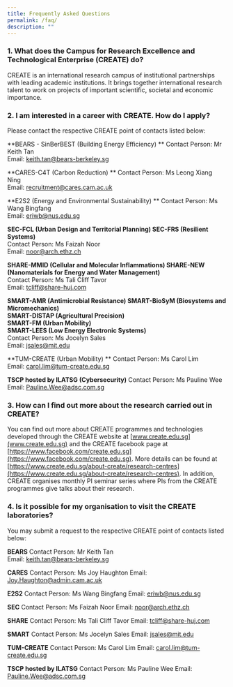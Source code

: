```yaml
---
title: Frequently Asked Questions
permalink: /faq/
description: ""
---
```

### 1. What does the Campus for Research Excellence and Technological Enterprise (CREATE) do?
CREATE is an international research campus of institutional partnerships with leading academic institutions. It brings together international research talent to work on projects of important scientific, societal and economic importance.
 
### 2. I am interested in a career with CREATE. How do I apply?
Please contact the respective CREATE point of contacts listed below:  

**BEARS - SinBerBEST (Building Energy Efficiency) **
Contact Person: Mr Keith Tan<br/>
Email: [keith.tan@bears-berkeley.sg](keith.tan@bears-berkeley.sg)<br/> 

**CARES-C4T (Carbon Reduction) **
Contact Person: Ms Leong Xiang Ning<br/>
Email: [recruitment@cares.cam.ac.uk ](recruitment@cares.cam.ac.uk )<br/>

**E2S2 (Energy and Environmental Sustainability) **
Contact Person: Ms Wang Bingfang <br/>
Email: [eriwb@nus.edu.sg](eriwb@nus.edu.sg)<br/>

**SEC-FCL (Urban Design and Territorial Planning) 
SEC-FRS (Resilient Systems)** <br/> 
Contact Person: Ms Faizah Noor <br/> 
Email: [noor@arch.ethz.ch](noor@arch.ethz.ch) <br/> 

**SHARE-MMID (Cellular and Molecular Inflammations) SHARE-NEW (Nanomaterials for Energy and Water Management)** <br/> 
Contact Person: Ms Tali Cliff Tavor <br/> 
Email: [tcliff@share-huj.com](tcliff@share-huj.com) <br/> 

**SMART-AMR (Antimicrobial Resistance) 
SMART-BioSyM (Biosystems and Micromechanics) <br/> 
SMART-DISTAP (Agricultural Precision) <br/> 
SMART-FM (Urban Mobility) <br/>
SMART-LEES (Low Energy Electronic Systems)** <br/> 
Contact Person: Ms Jocelyn Sales <br/> 
Email: [jsales@mit.edu](jsales@mit.edu) <br/> 

**TUM-CREATE (Urban Mobility) **
Contact Person: Ms Carol Lim <br/> 
Email: [carol.lim@tum-create.edu.sg](carol.lim@tum-create.edu.sg)<br/> 

**TSCP hosted by ILATSG (Cybersecurity)** 
Contact Person: Ms Pauline Wee <br/> 
Email: [Pauline.Wee@adsc.com.sg](Pauline.Wee@adsc.com.sg)<br/> 

### 3. How can I find out more about the research carried out in CREATE?
You can find out more about CREATE programmes and technologies developed through the CREATE website at [www.create.edu.sg](www.create.edu.sg) and the CREATE facebook page at [https://www.facebook.com/create.edu.sg](https://www.facebook.com/create.edu.sg). More details can be found at [https://www.create.edu.sg/about-create/research-centres](https://www.create.edu.sg/about-create/research-centres). In addition, CREATE organises monthly PI seminar series where PIs from the CREATE programmes give talks about their research.
 
### 4. Is it possible for my organisation to visit the CREATE laboratories?
You may submit a request to the respective CREATE point of contacts listed below:

**BEARS**
Contact Person: Mr Keith Tan<br/>
Email: keith.tan@bears-berkeley.sg<br/>

**CARES**
Contact Person: Ms Joy Haughton
Email: Joy.Haughton@admin.cam.ac.uk

**E2S2**
Contact Person: Ms Wang Bingfang
Email: eriwb@nus.edu.sg

**SEC**
Contact Person: Ms Faizah Noor
Email: noor@arch.ethz.ch

**SHARE**
Contact Person: Ms Tali Cliff Tavor
Email: tcliff@share-huj.com

**SMART**
Contact Person: Ms Jocelyn Sales
Email: jsales@mit.edu

**TUM-CREATE**
Contact Person: Ms Carol Lim
Email: carol.lim@tum-create.edu.sg

**TSCP hosted by ILATSG**
Contact Person: Ms Pauline Wee
Email: Pauline.Wee@adsc.com.sg